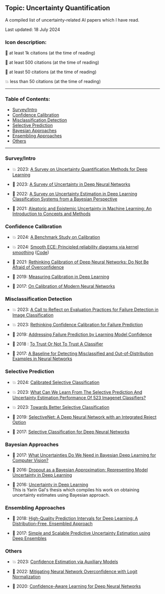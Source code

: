 ## Topic: Uncertainty Quantification

A compiled list of uncertainty-related AI papers which I have read.

Last updated: 18 July 2024

### Icon description:

🥇 at least 1k citations (at the time of reading)

🥈 at least 500 citations (at the time of reading)

🥉 at least 50 citations (at the time of reading)

💥 less than 50 citations (at the time of reading)

----

### Table of Contents:
- [Survey/Intro](#surveyintro)
- [Confidence Calibration](#confidence-calibration)
- [Misclassification Detection](#misclassification-detection)
- [Selective Prediction](#selective-prediction)
- [Bayesian Approaches](#bayesian-approaches)
- [Ensembling Approaches](#ensembling-approaches)
- [Others](#others)

----

### Survey/Intro

* 💥 2023: [A Survey on Uncertainty Quantification Methods for Deep Learning](https://arxiv.org/pdf/2302.13425) <br>

* 🥈 2023: [A Survey of Uncertainty in Deep Neural Networks](https://arxiv.org/pdf/2107.03342) <br>

* 🥉 2022: [A Survey on Uncertainty Estimation in Deep Learning Classification Systems from a Bayesian Perspective](https://diposit.ub.edu/dspace/bitstream/2445/183476/1/714838.pdf) <br>

* 🥇 2021: [Aleatoric and Epistemic Uncertainty in Machine Learning: An Introduction to Concepts and Methods](https://arxiv.org/pdf/1910.09457)

### Confidence Calibration

* 💥 2024: [A Benchmark Study on Calibration](https://arxiv.org/pdf/2308.11838)

* 💥 2024: [Smooth ECE: Principled reliability diagrams via kernel smoothing](https://arxiv.org/pdf/2309.12236) ([Code](https://github.com/apple/ml-calibration))

* 🥉 2021: [Rethinking Calibration of Deep Neural Networks: Do Not Be Afraid of Overconfidence](https://proceedings.neurips.cc/paper_files/paper/2021/file/61f3a6dbc9120ea78ef75544826c814e-Paper.pdf) <br>

* 🥉 2019: [Measuring Calibration in Deep Learning](https://arxiv.org/pdf/1904.01685) <br> 

* 🥇 2017: [On Calibration of Modern Neural Networks](https://arxiv.org/pdf/1706.04599) <br>

### Misclassification Detection

* 💥 2023: [A Call to Reflect on Evaluation Practices for Failure Detection in Image Classification](https://arxiv.org/pdf/2211.15259) <br>

* 💥 2023: [Rethinking Confidence Calibration for Failure Prediction](https://arxiv.org/pdf/2303.02970) <br>

* 🥉 2019: [Addressing Failure Prediction by Learning Model Confidence](https://arxiv.org/pdf/1910.04851) <br>

* 🥈 2018 : [To Trust Or Not To Trust A Classifier](https://arxiv.org/pdf/1805.11783) <br>

* 🥇 2017: [A Baseline for Detecting Misclassified and Out-of-Distribution Examples in Neural Networks](https://arxiv.org/pdf/1610.02136) <br>

### Selective Prediction

* 💥 2024: [Calibrated Selective Classification](https://arxiv.org/pdf/2208.12084) <br>

* 💥 2023: [What Can We Learn From The Selective Prediction And Uncertainty Estimation Performance Of 523 Imagenet Classifiers?](https://arxiv.org/pdf/2302.11874) <br>

* 💥 2023: [Towards Better Selective Classification](https://arxiv.org/pdf/2206.09034) <br>

* 🥉 2019: [SelectiveNet: A Deep Neural Network with an Integrated Reject Option](https://arxiv.org/pdf/1901.09192) <br>

* 🥈 2017: [Selective Classification for Deep Neural Networks](https://arxiv.org/pdf/1705.08500) <br>

### Bayesian Approaches

* 🥇 2017: [What Uncertainties Do We Need in Bayesian Deep Learning for Computer Vision?](https://arxiv.org/pdf/1703.04977) <br>

* 🥇 2016: [Dropout as a Bayesian Approximation: Representing Model Uncertainty in Deep Learning](https://arxiv.org/pdf/1506.02142) <br>

* 🥇 2016: [Uncertainty in Deep Learning](https://www.cs.ox.ac.uk/people/yarin.gal/website/thesis/thesis.pdf) <br>
This is Yarin Gal's thesis which compiles his work on obtaining uncertainty estimates using Bayesian approach.

### Ensembling Approaches

* 🥉 2018: [High-Quality Prediction Intervals for Deep Learning: A Distribution-Free, Ensembled Approach](https://arxiv.org/pdf/1802.07167) <br>

* 🥇 2017: [Simple and Scalable Predictive Uncertainty Estimation using Deep Ensembles](https://arxiv.org/pdf/1612.01474) <br>

### Others

* 💥 2023: [Confidence Estimation via Auxiliary Models](https://arxiv.org/pdf/2012.06508) <br>

* 🥉 2022: [Mitigating Neural Network Overconfidence with Logit Normalization](https://arxiv.org/pdf/2205.09310) <br>

* 🥉 2020: [Confidence-Aware Learning for Deep Neural Networks](https://arxiv.org/pdf/2007.01458) <br>
